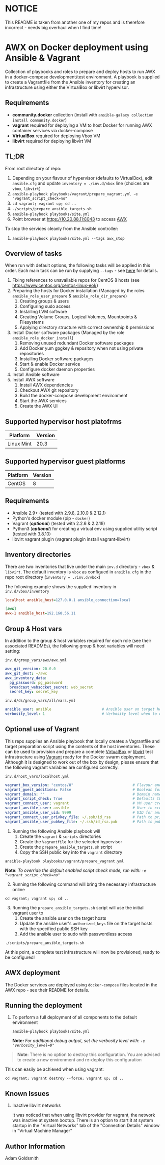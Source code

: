 # NOTICE

This README is taken from another one of my repos and is therefore incorrect - needs big overhaul when I find time!

# AWX on Docker deployment using Ansible & Vagrant

Collection of playbooks and roles to prepare and deploy hosts to run AWX in a docker-compose development/test environment. A playbook is supplied to create a Vagrantfile from the Ansible inventory for creating an infrastructure using either the VirtualBox or libvirt hypervisor.

## Requirements

* __community.docker__ collection (install with `ansible-galaxy collection install community.docker`)
* __vagrant__ required for deploying a VM to host Docker for running AWX container services via docker-compose
* __VirtualBox__ required for deploying Vbox VM
* __libvirt__ required for deploying libvirt VM

## TL;DR

From root directory of repo:

1. Depending on your flavour of hypervisor (defaults to VirtualBox), edit `ansible.cfg` and update `inventory = ./inv.d/vbox` line (choices are `vbox`, `libvirt`)
1. `ansible-playbook playbooks/vagrant/prepare_vagrant.yml -e "vagrant_script_check=no"`
1. `cd vagrant; vagrant up; cd ..`
1. `./scripts/prepare_ansible_targets.sh`
1. `ansible-playbook playbooks/site.yml`
1. Point browser at https://10.20.88.11:8043 to access [AWX](https://github.com/ansible/awx)

To stop the services cleanly from the Ansible controller:

1. `ansible-playbook playbooks/site.yml --tags awx_stop`

## Overview of tasks

When run with default options, the following tasks will be applied in this order. Each main task can be run by supplying `--tags` - see [here](#running-the-deployment) for details.

1. Fixing references to unavailable repos for CentOS 8 hosts (see https://www.centos.org/centos-linux-eol/)
1. Preparing the hosts for Docker installation (Managed by the roles `ansible_role_user_prepare` & `ansible_role_dir_prepare`)
    1. Creating groups & users
    1. Configuring sudo access
    1. Installing LVM software
    1. Creating Volume Groups, Logical Volumes, Mountpoints & Filesystems
    1. Applying directory structure with correct ownership & permissions
1. Install Docker software packages (Managed by the role `ansible_role_docker_install`)
    1. Removing unused redundant Docker software packages
    1. Add Docker yum gpgkey & repository when not using private repositories
    1. Installing Docker software packages
    1. Start & enable Docker service
    1. Configure docker daemon properties
1. Install Ansible software
1. Install AWX software
    1. Install AWX dependencies
    1. Checkout AWX git repository
    1. Build the docker-compose development environment
    1. Start the AWX services
    1. Create the AWX UI

## Supported hypervisor host platofrms

| Platform   | Version |
|------------|---------|
| Linux Mint | 20.3    |

## Supported hypervisor guest platforms

| Platform | Version |
|----------|---------|
| CentOS   | 8       |

## Requirements

* Ansible 2.9+ (tested with 2.9.8, 2.10.0 & 2.12.1)
* Python's docker module (pip - `docker`)
* Vagrant (__*optional*__) (tested with 2.2.6 & 2.2.19)
* Python3 (__*optional*__) for creating a virtual env using supplied utility script (tested with 3.8.10)
* libvirt vagrant plugin (vagrant plugin install vagrant-libvirt)

## Inventory directories

There are two inventories that live under the main `inv.d` directory - `vbox` & `libvirt`. The default inventory is `vbox` as configued in `ansible.cfg` in the repo root directory (`inventory = ./inv.d/vbox`)

The following example shows the supplied inventory in `inv.d/vbox/inventory`

```ini
localhost ansible_host=127.0.0.1 ansible_connection=local

[awx]
awx-1 ansible_host=192.168.56.11
```

## Group & Host vars

In addition to the group & host variables required for each role (see their associated READMEs), the following group & host variables will need setting:

`inv.d/group_vars/awx/awx.yml`
```yaml
awx_git_version: 20.0.0
awx_git_dest: ~/awx
awx_inventory_data:
  pg_password: pg_password
  broadcast_websocket_secret: web_secret
  secret_key: secret_key
```
`inv.d/ds/group_vars/all/vars.yml`
```yaml
ansible_user: ansible                       # Ansible user on target host
verbosity_level: 1                          # Verbosity level when to display debug output (0 = always, 1 = -v, 2 = -vv, etc)
```

## Optional use of Vagrant

This repo supplies an Ansible playbook that locally creates a Vagrantfile and target preparation script using the contents of the host inventories. These can be used to provision and prepare a complete [VirtualBox](https://www.virtualbox.org) or [libvirt](https://libvirt.org/) test infrastructure using [Vagrant](https://www.vagrantup.com) ready for the Docker swarm deployment. Although it is designed to work out of the box by design, please ensure that the following vagrant variables are configured correctly.

`inv.d/host_vars/localhost.yml`
```yaml
vagrant_box_version: "centos/8"                           # Flavour and version of Vagran Box
vagrant_guest_additions: False                            # Boolean for installing guest additions software
vagrant_domain: ""                                        # Domain name for vagrant hosts
vagrant_script_check: True                                # Defaults the prepare_ansible_targets.sh script to run in check mode
vagrant_connect_user: vagrant                             # VM user created by vagrant
vagrant_ansible_user: ansible                             # User to create in VM by prepare_ansible_targets.sh script
vagrant_ansible_user_uid: 9999                            # UID for ansible user
vagrant_connect_user_privkey_file: ~/.ssh/id_rsa          # Path to private SSH key used to connect to VM
vagrant_ansible_user_pubkey_file: ~/.ssh/id_rsa.pub       # Path to publc SSH key pair file
```

1. Running the following Ansible playbook will
    1. Create the `vagrant` & `scripts` directories
    1. Create the `Vagrantfile` for the selected hypervisor
    1. Create the `prepare_ansible_targets.sh` script
    1. Copy the SSH public key into the `vagrant` directory

```
ansible-playbook playbooks/vagrant/prepare_vagrant.yml
```

__Note:__ *To override the default enabled script check mode, run with: `-e "vagrant_script_check=no"`*

2. Running the following command will bring the necessary infrastructure online

```
cd vagrant; vagrant up; cd ..
```

3. Running the `prepare_ansible_targets.sh` script will use the initial vagrant user to
    1. Create the ansible user on the target hosts
    1. Update the ansible user's `authorized_keys` file on the target hosts with the specified public SSH key
    1. Add the ansible user to sudo with passwordless access

```
./scripts/prepare_ansible_targets.sh
```

At this point, a complete test infrastructure will now be provisioned, ready to be configured!

## AWX deployment

The Docker services are deployed using `docker-compose` files located in the AWX repo - see their README for details.


## Running the deployment

1. To perform a full deployment of all components to the default environment
    ```
    ansible-playbook playbooks/site.yml
    ```
    __Note:__ *For additional debug output, set the verbosity level with: `-e "verbosity_level=0"`*


>__Note__: There is no option to destroy this configuration. You are advised to create a new environment and re-deploy this configuration

This can easily be achieved when using vagrant:

```
cd vagrant; vagrant destroy --force; vagrant up; cd ..
```

## Known Issues

1. Inactive libvirt networks

    It was noticed that when using libvirt provider for vagrant, the network was inactive at system bootup. There is an option to start it at system startup in the "Virtual Networks" tab of the "Connection Details" window in "Virtual Machine Manager"

## Author Information

Adam Goldsmith
